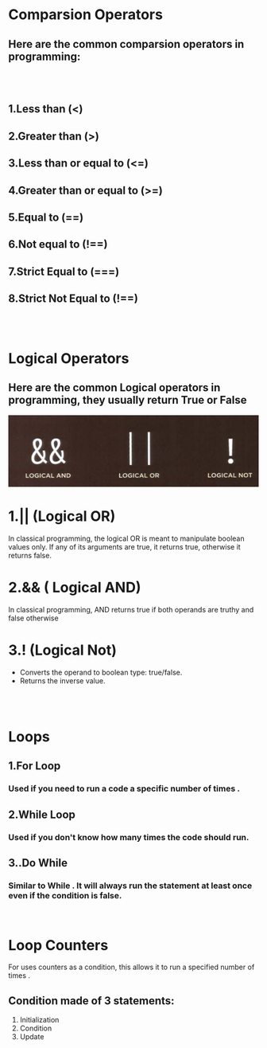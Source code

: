 # Comparsion Operators 

## Here are the common comparsion operators in programming:

<br> <br>

## 1.Less than (<) 

## 2.Greater than (>) 

## 3.Less than or equal to (<=) 

## 4.Greater than or equal to (>=) 

## 5.Equal to (==) 

## 6.Not equal to (!==)

## 7.Strict Equal to (===)

## 8.Strict Not Equal to (!==)


<br><br>

# Logical Operators 

## Here are the common Logical operators in programming, they usually return True or False

![](img11.PNG)

# 1.|| (Logical OR)

In classical programming, the logical OR is meant to manipulate boolean values only. If any of its arguments are true, it returns true, otherwise it returns false.

# 2.&& ( Logical AND)

In classical programming, AND returns true if both operands are truthy and false otherwise

# 3.! (Logical Not)

* Converts the operand to boolean type: true/false.
* Returns the inverse value.

<br>
<br>

# Loops

## 1.For Loop

### Used if you need to run a code  a specific number of times .

## 2.While Loop

### Used if you don't know how many times the code should run.

## 3..Do While 

### Similar to While . It will always run the statement at least once even if the condition is false.

<br>

# Loop Counters 

For uses counters as a condition, this allows it to run a specified number of times .

## Condition made of 3 statements:
1. Initialization
2. Condition
3. Update

